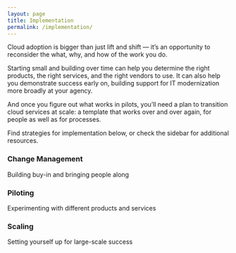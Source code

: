 ```yaml
---
layout: page
title: Implementation
permalink: /implementation/
---
```


Cloud adoption is bigger than just lift and shift — it’s an opportunity to reconsider the what, why, and how of the work you do. 

Starting small and building over time can help you determine the right products, the right services, and the right vendors to use. It can also help you demonstrate success early on, building support for IT modernization more broadly at your agency.

And once you figure out what works in pilots, you’ll need a plan to transition cloud services at scale: a template that works over and over again, for people as well as for processes.

Find strategies for implementation below, or check the sidebar for additional resources.

<div class="project-container">
<div class="usa-grid">
    <article class="card usa-width-one-third">
      <a class="card-link" href="{{ site.baseurl }}/implementation/success-plans#change-management" aria-hidden="true" tabindex="-1"></a>
      <div class="card-image"
        style="background-image: url(
        {% if project.image_thumbnail %}
          {{ project.image_thumbnail | prepend: site.baseurl }}
        {% else %}
          {{ project.image | prepend: site.baseurl }}
        {% endif %}
        );">
      </div>
      <div class="card-banner">
        <h3 class="card-description">
          <span>Change Management</span>
        </h3>
        <p class="card-summary">Building buy-in and bringing people along</p>
      </div>
    </article>
    <article class="card usa-width-one-third">
      <a class="card-link" href="{{ site.baseurl }}/implementation/success-plans#test-environments" aria-hidden="true" tabindex="-1"></a>
      <div class="card-image"
        style="background-image: url(
        {% if project.image_thumbnail %}
          {{ project.image_thumbnail | prepend: site.baseurl }}
        {% else %}
          {{ project.image | prepend: site.baseurl }}
        {% endif %}
        );">
      </div>
      <div class="card-banner">
        <h3 class="card-description">
          <span>Piloting</span>
        </h3>
        <p class="card-summary">Experimenting with different products and services</p>
      </div>
    </article>
    <article class="card usa-width-one-third">
      <a class="card-link" href="{{ site.baseurl }}/implementation/success-plans#scaling" aria-hidden="true" tabindex="-1"></a>
      <div class="card-image"
        style="background-image: url(
        {% if project.image_thumbnail %}
          {{ project.image_thumbnail | prepend: site.baseurl }}
        {% else %}
          {{ project.image | prepend: site.baseurl }}
        {% endif %}
        );">
      </div>
      <div class="card-banner">
        <h3 class="card-description">
          <span>Scaling</span>
        </h3>
        <p class="card-summary">Setting yourself up for large-scale success</p>
      </div>
    </article>
  </div>
</div>


